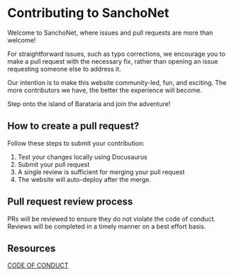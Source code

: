 # Contributing to SanchoNet

Welcome to SanchoNet, where issues and pull requests are more than welcome!

For straightforward issues, such as typo corrections, we encourage you to make a pull request with the necessary fix, rather than opening an issue requesting someone else to address it.

Our intention is to make this website community-led, fun, and exciting. The more contributors we have, the better the experience will become.

Step onto the island of Barataria and join the adventure!

## How to create a pull request?

Follow these steps to submit your contribution:

1. Test your changes locally using Docusaurus
2. Submit your pull request
3. A single review is sufficient for merging your pull request
4. The website will auto-deploy after the merge.

## Pull request review process

PRs will be reviewed to ensure they do not violate the code of conduct. Reviews will be completed in a timely manner on a best effort basis.

## Resources

[CODE OF CONDUCT](https://github.com/input-output-hk/sanchonet/blob/master/CODE_OF_CONDUCT.md)
